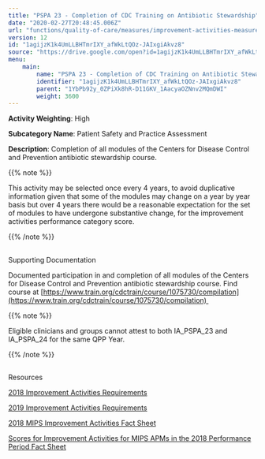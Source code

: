 ```yaml
---
title: "PSPA 23 - Completion of CDC Training on Antibiotic Stewardship"
date: "2020-02-27T20:48:45.006Z"
url: "functions/quality-of-care/measures/improvement-activities-measures/2018-improvement-activities/pspa-23-completion-of-cdc-training-on-antibiotic-stewardship.html"
version: 12
id: "1agijzK1k4UmLLBHTmrIXY_afWkLtQOz-JAIxgiAkvz8"
source: "https://drive.google.com/open?id=1agijzK1k4UmLLBHTmrIXY_afWkLtQOz-JAIxgiAkvz8"
menu:
    main:
        name: "PSPA 23 - Completion of CDC Training on Antibiotic Stewardship"
        identifier: "1agijzK1k4UmLLBHTmrIXY_afWkLtQOz-JAIxgiAkvz8"
        parent: "1YbPb92y_0ZPiXk8hR-D11GKV_1AacyaOZNnv2MQmDWI"
        weight: 3600
---
```









**Activity Weighting**: High

**Subcategory Name**: Patient Safety and Practice Assessment

**Description**: Completion of all modules of the Centers for Disease Control and Prevention antibiotic stewardship course.

{{% note %}}

This activity may be selected once every 4 years, to avoid duplicative information given that some of the modules may change on a year by year basis but over 4 years there would be a reasonable expectation for the set of modules to have undergone substantive change, for the improvement activities performance category score.

{{% /note %}}


## 

Supporting Documentation

Documented participation in and completion of all modules of the Centers for Disease Control and Prevention antibiotic stewardship course. Find course at [https://www.train.org/cdctrain/course/1075730/compilation](https://www.train.org/cdctrain/course/1075730/compilation) 

{{% note %}}

Eligible clinicians and groups cannot attest to both IA_PSPA_23 and IA_PSPA_24 for the same QPP Year.

{{% /note %}}


## 

Resources

[2018 Improvement Activities Requirements](https://qpp.cms.gov/mips/improvement-activities?py=2018)

[2019 Improvement Activities Requirements](https://qpp.cms.gov/mips/improvement-activities?py=2019)

[2018 MIPS Improvement Activities Fact Sheet](https://qpp.cms.gov/resource/2018%20MIPS%20Improvement%20Activities%20Fact%20Sheet)

[Scores for Improvement Activities for MIPS APMs in the 2018 Performance Period Fact Sheet](https://qpp.cms.gov/resource/2018%20MIPS%20APMs%20improvement%20Activities%20scores%20fact%20sheet)

